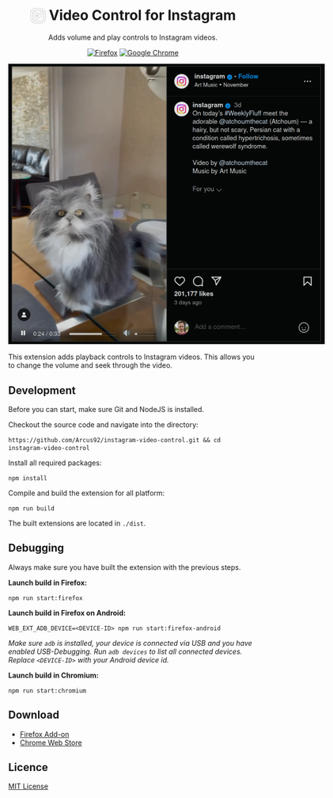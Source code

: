 <h1 align="center">
    <img width="32px" src=".github/icon.svg" alt="Logo" style="vertical-align: sub" /> Video Control for Instagram 
</h1>

<p align="center">
Adds volume and play controls to Instagram videos.
</p>

<p align="center">
    <a href="https://addons.mozilla.org/firefox/addon/instagram-video-control/"><img src="https://img.shields.io/badge/Firefox-FF7139?style=for-the-badge&logo=Firefox-Browser&logoColor=white" alt="Firefox" /></a>
    <a href="https://chrome.google.com/webstore/detail/jlebjkamppjaeoiinkjkgmecoahlefka/"><img src="https://img.shields.io/badge/Google_chrome-4285F4?style=for-the-badge&logo=Google-chrome&logoColor=white" alt="Google Chrome" /></a>
</p>

<p align="center">
    <img src=".github/example.png" alt="Screenshot of an Instagram video where the native Html video control is visible" style="max-width: 640px"/>
</p>

This extension adds playback controls to Instagram videos. This allows you to change the volume and seek through the 
video.

## Development

Before you can start, make sure Git and NodeJS is installed.

Checkout the source code and navigate into the directory:
```
https://github.com/Arcus92/instagram-video-control.git && cd instagram-video-control
```

Install all required packages:
```
npm install
```

Compile and build the extension for all platform:
```
npm run build
```

The built extensions are located in `./dist`.

## Debugging

Always make sure you have built the extension with the previous steps.

**Launch build in Firefox:**
```
npm run start:firefox
```

**Launch build in Firefox on Android:**
```
WEB_EXT_ADB_DEVICE=<DEVICE-ID> npm run start:firefox-android
```
*Make sure `adb` is installed, your device is connected via USB and you have enabled USB-Debugging.
Run `adb devices` to list all connected devices. Replace `<DEVICE-ID>` with your Android device id.*

**Launch build in Chromium:**
```
npm run start:chromium
```

## Download

- [Firefox Add-on](https://addons.mozilla.org/firefox/addon/instagram-video-control/)
- [Chrome Web Store](https://chrome.google.com/webstore/detail/jlebjkamppjaeoiinkjkgmecoahlefka/)

## Licence

[MIT License](LICENSE)